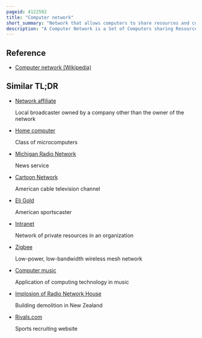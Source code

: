 ```yaml
---
pageid: 4122592
title: "Computer network"
short_summary: "Network that allows computers to share resources and communicate with each other"
description: "A Computer Network is a Set of Computers sharing Resources on Network Nodes. Computers use common Communication Protocols through digital Interconnections to communicate with each other. These Interconnections are made up of Telecommunication Network Technologies based on physically wired optical and wireless Radio-Frequency Methods which can be arranged in a Variety of Network Topologies."
---
```


## Reference

- [Computer network (Wikipedia)](https://en.wikipedia.org/?curid=4122592)

## Similar TL;DR

- [Network affiliate](/tldr/en/network-affiliate)

  Local broadcaster owned by a company other than the owner of the network

- [Home computer](/tldr/en/home-computer)

  Class of microcomputers

- [Michigan Radio Network](/tldr/en/michigan-radio-network)

  News service

- [Cartoon Network](/tldr/en/cartoon-network)

  American cable television channel

- [Eli Gold](/tldr/en/eli-gold)

  American sportscaster

- [Intranet](/tldr/en/intranet)

  Network of private resources in an organization

- [Zigbee](/tldr/en/zigbee)

  Low-power, low-bandwidth wireless mesh network

- [Computer music](/tldr/en/computer-music)

  Application of computing technology in music

- [Implosion of Radio Network House](/tldr/en/implosion-of-radio-network-house)

  Building demolition in New Zealand

- [Rivals.com](/tldr/en/rivalscom)

  Sports recruiting website
